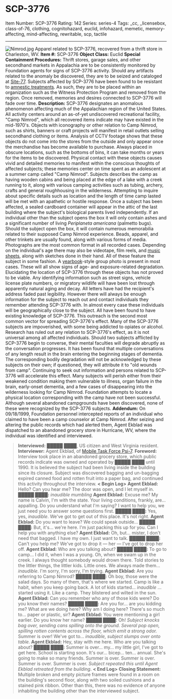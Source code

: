 # SCP-3776
Item Number: SCP-3776
Rating: 142
Series: series-4
Tags: _cc, _licensebox, class-of-76, clothing, cognitohazard, euclid, infohazard, memetic, memory-affecting, mind-affecting, rewritable, scp, tactile

---

![Nimrod.jpg](https://scp-wiki.wdfiles.com/local--files/scp-3776/Nimrod.jpg)
Apparel related to SCP-3776, recovered from a thrift store in Charleston, WV.
**Item #:** SCP-3776
**Object Class:** Euclid
**Special Containment Procedures:** Thrift stores, garage sales, and other secondhand markets in Appalachia are to be consistently monitored by Foundation agents for signs of SCP-3776 activity. Should any artifacts related to the anomaly be discovered, they are to be seized and cataloged at [Site-77](/secure-facility-dossier-site-77).
Subjects affected by SCP-3776 have been found to be resistant to [amnestic treatments](/amnestic-orientation-manual). As such, they are to be placed within an organization such as the Witness Protection Program and removed from the region. Once removed, memories and desires connected to SCP-3776 will fade over time.
**Description:** SCP-3776 designates an anomalous phenomenon affecting much of the Appalachian region of the United States. All activity centers around an as-of-yet undiscovered recreational facility, "Camp Nimrod", which all recovered items indicate may have existed in the mid-1970's.
Objects with iconography or other relation to Camp Nimrod, such as shirts, banners or craft projects will manifest in retail outlets selling secondhand clothing or items. Analysis of CCTV footage shows that these objects do not come into the stores from the outside and only appear once the merchandise has become available to purchase. Always placed in obscure locations, such as the bottoms of bins, it can take months or years for the items to be discovered.
Physical contact with these objects causes vivid and detailed memories to manifest within the conscious thoughts of affected subjects; these memories center on time spent as an adolescent at a summer camp called "Camp Nimrod". Subjects describes the camp as having wooden cabins and being placed at the edge of a lake with a creek running to it, along with various camping activities such as tubing, archery, crafts and general roughhousing in the wilderness. Attempting to inquire about specific details such as location and the length of time camp lasted will be met with an apathetic or hostile response.
Once a subject has been affected, a sealed cardboard container will appear in the attic of the last building where the subject's biological parents lived independently. If an individual other than the subject opens the box it will only contain ashes and a significant number of living _Periplaneta americana_ (palmetto bugs). Should the subject open the box, it will contain numerous memorabilia related to their supposed Camp Nimrod experience.
Beads, apparel, and other trinkets are usually found, along with various forms of media. Photographs are the most common format in all recorded cases. Depending on the individual's age there may also be videotape, film reels, and [music sheets](/scp-332), along with sketches done in their hand. All of these feature the subject in some fashion. A [yearbook](/scp-1833)-style group photo is present in most cases. These will all show signs of age- and exposure-related degradation.
Elucidating the location of SCP-3776 through these objects has not proved to be viable. Any identifying information such as street signs, vehicle license plate numbers, or migratory wildlife will have been lost through apparently natural aging and decay. All letters have had the recipient's address faded past legibility. However there will always be enough information for the subject to reach out and contact individuals they remember attending SCP-3776 with.
In almost every case these individuals will be geographically close to the subject. All have been found to have existing knowledge of SCP-3776. This outreach is the second most common vector for spreading SCP-3776's effect. Many of the SCP-3776 subjects are impoverished, with some being addicted to opiates or alcohol. Research has ruled out any relation to SCP-3776's effect, as it is not universal among all affected individuals.
Should two subjects afflicted by SCP-3776 begin to converse, their mental faculties will degrade abruptly as the conversation progresses. It has been found that multiple conversations of any length result in the brain entering the beginning stages of dementia. The corresponding bodily degradation will not be acknowledged by these subjects on their own; if questioned, they will attribute it to "old wounds from camp".
Continuing to seek out information and persons related to SCP-3776 will accelerate this effect. Many subjects will perish either from their weakened condition making them vulnerable to illness, organ failure in the brain, early-onset dementia, and a few cases of disappearing into the wilderness looking for Camp Nimrod.
Foundation attempts to locate a physical location corresponding with the camp have not been successful. Although several abandoned campgrounds have been discovered, none of these were recognized by the SCP-3776 subjects.
**Addendum:** On 09/18/1999, Foundation personnel intercepted reports of an individual who claimed to have been a camp counselor at Camp Nimrod. After seizing and altering the public records which had alerted them, Agent Ekblad was dispatched to an abandoned grocery store in Hurricane, WV, where the individual was identified and interviewed.
> **Interviewed:** █████ ████, US citizen and West Virginia resident.
> **Interviewer:** Agent Ekblad, of [Mobile Task Force Psi-7](/mtf-psi-7-home-improvement-hub).
> **Foreword:** Interview took place in an abandoned grocery store, which public records indicate was owned and operated by █████ ████ until 1990. It is believed the subject had been living inside the building since its closure.
> Subject was discovered bagging and un-bagging expired canned food and rotten fruit into a paper bag, and continued this activity throughout the interview.
> **< Begin Log>**
> **Agent Ekblad:** Hello? Can you hear me? The door was open, and I let myself in.
> **█████ ████:** _inaudible mumbling_
> **Agent Ekblad:** Excuse me? My name is Calvin, I'm with the state. Your living conditions, frankly, are… appalling. Do you understand what I'm saying? I want to help you, we just need you to answer some questions first.
> **█████ ████:** Yes, yes, _inaudible_. We've got to get out of this place. It's not right.
> **Agent Ekblad:** Do you want to leave? We could speak outside…
> **█████ ████:** But, it's… we're here. I'm just packing this up for you. Can I help you with anything else?
> **Agent Ekblad:** Oh, but… mister, I don't need that bagged. I have my own. I just want to talk.
> **█████ ████:** Can't you help me? We've got to drop it — her — I've got to drop her off.
> **Agent Ekblad:** Who are you talking about?
> **█████ ████:** To go to camp… I did it, when I was a young. Oh, when we swam up in the creek. I always thought somebody would drown there. Told stories to the littler things, the littler kids. Little ones. We always made them… _inaudible_. I'm sorry, I'm sorry, I'm trying.
> **Agent Ekblad:** Are you referring to Camp Nimrod?
> **█████ ████:** Oh boy, those were the salad days. So many of them, that's where we started. Camp is like a habit, when you keep going back. A lot of kids started… _inaudible_ … started using it. Like a camp. They blistered and wilted in the sun.
> **Agent Ekblad:** Can you remember who any of those kids were? Do you know their names?
> **█████ ████:** Are you for… are you kidding me? What are we doing here? Why am I doing here? There's so much to… paper or plastic, sir?
> **Agent Ekblad:** You were mentioning a girl earlier. Do you know her name?
> **█████ ████:** Oh! _Subject knocks bag over, sending cans spilling onto the ground. Several pop open, spilling rotten contents across the floor, which emit a strong odor._ Summer is over! We've got to… _inaudible, subject slumps over onto table._
> **Agent Ekblad:** Hey, stay with me here. Who are you talking about?
> **█████ ████:** Summer is over… my… my little girl, I've got to get here. School is starting soon. It's our… bicep… ten… annual. She's going to make so many friends. Summer is over. Summer is over. Summer is over. Summer is over. _Subject repeated this until Agent Ekblad retreated from the building_.
> **< End Log>**
> **Closing Statement:** Multiple broken and empty picture frames were found in a room on the building's second floor, along with two soiled cushions and a stained pink ribbon. Other than this, there was no evidence of anyone inhabiting the building other than the interviewed subject.
